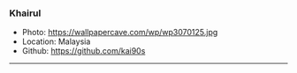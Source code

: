 ### Khairul
- Photo: https://wallpapercave.com/wp/wp3070125.jpg
- Location: Malaysia
- Github: https://github.com/kai90s
***
